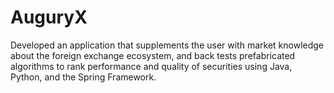 # AuguryX
Developed an application that supplements the user with market knowledge about the foreign exchange ecosystem, and back tests prefabricated algorithms to rank performance and quality of securities using Java, Python, and the Spring Framework.
